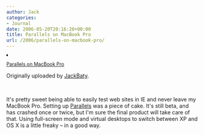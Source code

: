 ```yaml
---
author: Jack
categories:
- Journal
date: 2006-05-20T20:16:20+00:00
title: Parallels on MacBook Pro
url: /2006/parallels-on-macbook-pro/
---
```


[<img src="http://static.flickr.com/46/150099046_32a09a4e43_m.jpg" alt="" style="border: solid 2px #000000;" />][1] </p> 

<span style="font-size: 0.9em; margin-top: 0px;"><a href="http://www.flickr.com/photos/jbaty/150099046/">Parallels on MacBook Pro</a></p> 

<p>
  Originally uploaded by <a href="http://www.flickr.com/people/jbaty/">JackBaty</a>.
</p>

<p>
  </span>
</p>

<p>
  <br clear="all" />
</p>

<p>
  It's pretty sweet being able to easily test web sites in IE and never leave my MacBook Pro. Setting up <a href="http://www.parallels.com/en/products/workstation/">Parallels</a> was a piece of cake. It's still beta, and has crashed once or twice, but I'm sure the final product will take care of that. Using full-screen mode and virtual desktops to switch between XP and OS X is a little freaky &#8211; in a good way.
</p>

 [1]: http://www.flickr.com/photos/jbaty/150099046/ "photo sharing"